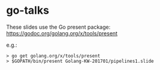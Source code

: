 # go-talks

These slides use the Go present package: https://godoc.org/golang.org/x/tools/present

e.g.:
```
> go get golang.org/x/tools/present
> $GOPATH/bin/present Golang-KW-201701/pipelines1.slide
```
